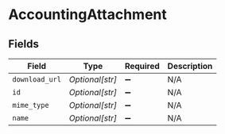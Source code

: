 # AccountingAttachment


## Fields

| Field              | Type               | Required           | Description        |
| ------------------ | ------------------ | ------------------ | ------------------ |
| `download_url`     | *Optional[str]*    | :heavy_minus_sign: | N/A                |
| `id`               | *Optional[str]*    | :heavy_minus_sign: | N/A                |
| `mime_type`        | *Optional[str]*    | :heavy_minus_sign: | N/A                |
| `name`             | *Optional[str]*    | :heavy_minus_sign: | N/A                |